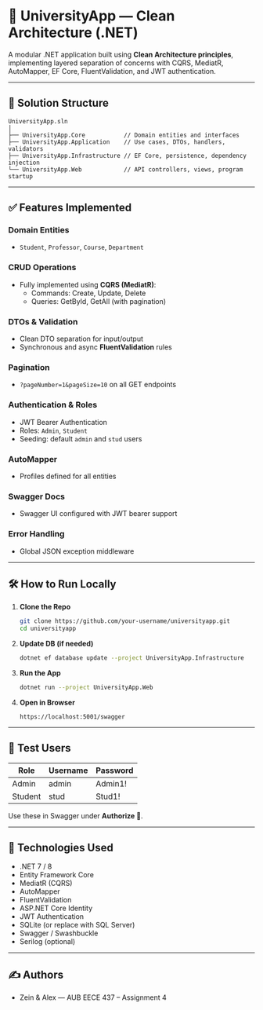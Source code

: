 # 📘 UniversityApp — Clean Architecture (.NET)

A modular .NET application built using **Clean Architecture principles**, implementing layered separation of concerns with CQRS, MediatR, AutoMapper, EF Core, FluentValidation, and JWT authentication.

---

## 📂 Solution Structure

```
UniversityApp.sln
│
├── UniversityApp.Core           // Domain entities and interfaces
├── UniversityApp.Application    // Use cases, DTOs, handlers, validators
├── UniversityApp.Infrastructure // EF Core, persistence, dependency injection
└── UniversityApp.Web            // API controllers, views, program startup
```

---

## ✅ Features Implemented

### Domain Entities
- `Student`, `Professor`, `Course`, `Department`

### CRUD Operations
- Fully implemented using **CQRS (MediatR)**:
  - Commands: Create, Update, Delete
  - Queries: GetById, GetAll (with pagination)

### DTOs & Validation
- Clean DTO separation for input/output
- Synchronous and async **FluentValidation** rules

### Pagination
- `?pageNumber=1&pageSize=10` on all GET endpoints

### Authentication & Roles
- JWT Bearer Authentication
- Roles: `Admin`, `Student`
- Seeding: default `admin` and `stud` users

### AutoMapper
- Profiles defined for all entities

### Swagger Docs
- Swagger UI configured with JWT bearer support

### Error Handling
- Global JSON exception middleware

---

## 🛠 How to Run Locally

1. **Clone the Repo**
   ```bash
   git clone https://github.com/your-username/universityapp.git
   cd universityapp
   ```

2. **Update DB (if needed)**
   ```bash
   dotnet ef database update --project UniversityApp.Infrastructure
   ```

3. **Run the App**
   ```bash
   dotnet run --project UniversityApp.Web
   ```

4. **Open in Browser**
   ```
   https://localhost:5001/swagger
   ```

---

## 🔑 Test Users

| Role    | Username | Password |
|---------|----------|----------|
| Admin   | admin    | Admin1!  |
| Student | stud     | Stud1!   |

Use these in Swagger under **Authorize 🔐**.

---

## 💬 Technologies Used

- .NET 7 / 8
- Entity Framework Core
- MediatR (CQRS)
- AutoMapper
- FluentValidation
- ASP.NET Core Identity
- JWT Authentication
- SQLite (or replace with SQL Server)
- Swagger / Swashbuckle
- Serilog (optional)

---

## ✍️ Authors

- Zein & Alex — AUB EECE 437 – Assignment 4
